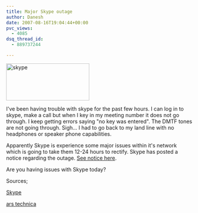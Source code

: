 ```yaml
---
title: Major Skype outage
author: Danesh
date: 2007-08-16T19:04:44+00:00
pvc_views:
  - 4085
dsq_thread_id:
  - 889737244

---
```

<img loading="lazy" src="/techblog/wp-content/uploads/2007/01/skype30thumbnail.png" title="skype" alt="skype" height="100" width="225" />

I've been having trouble with skype for the past few hours. I can log in to skype, make a call but when I key in my meeting number it does not go through. I keep getting errors saying "no key was entered". The DMTF tones are not going through. Sigh... I had to go back to my land line with no headphones or speaker phone capabilities.

Apparently Skype is experience some major issues within it's network which is going to take them 12-24 hours to rectify. Skype has posted a notice regarding the outage. [See notice here][1].

Are you having issues with Skype today?

Sources;

[Skype][1]

[ars technica][2]

 [1]: http://heartbeat.skype.com/2007/08/problems_with_skype_login.html
 [2]: http://arstechnica.com/news.ars/post/20070816-major-skype-outage-in-progress-12-24-hours-for-a-fix.html